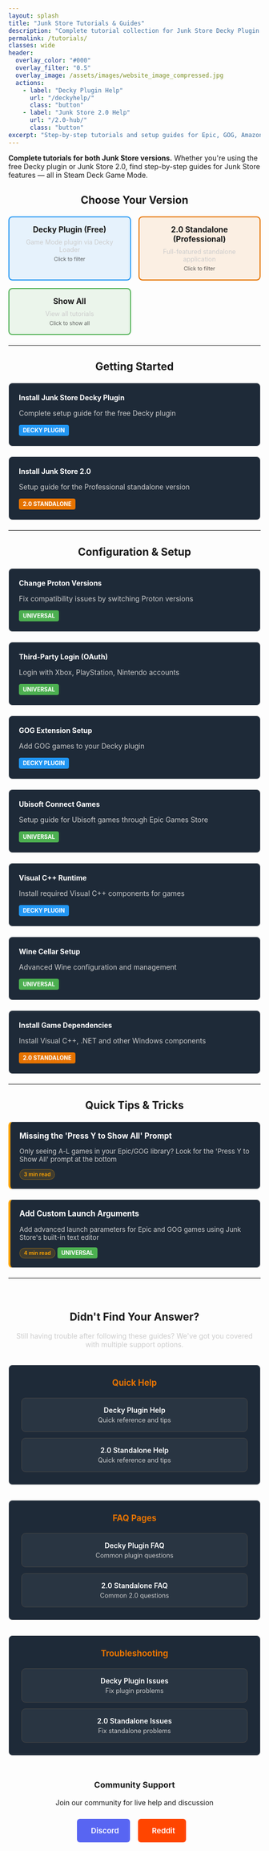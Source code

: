 ```yaml
---
layout: splash
title: "Junk Store Tutorials & Guides"
description: "Complete tutorial collection for Junk Store Decky Plugin and 2.0 Standalone. Step-by-step guides for Epic Games, GOG, and Steam Deck setup."
permalink: /tutorials/
classes: wide
header:
  overlay_color: "#000"
  overlay_filter: "0.5"
  overlay_image: /assets/images/website_image_compressed.jpg
  actions:
    - label: "Decky Plugin Help"
      url: "/deckyhelp/"
      class: "button"
    - label: "Junk Store 2.0 Help"
      url: "/2.0-hub/"
      class: "button"
excerpt: "Step-by-step tutorials and setup guides for Epic, GOG, Amazon & itch.io games - both free Decky plugin and Junk Store 2.0"
---
```


<section class="seo-intro">
  <p><strong>Complete tutorials for both Junk Store versions.</strong> Whether you're using the free Decky plugin or Junk Store 2.0, find step-by-step guides for Junk Store features — all in Steam Deck Game Mode.</p>
</section>

<!-- Welcome Message -->
<section class="tutorials-welcome">
  <h2 style="text-align: center;">Choose Your Version</h2>

  <div class="version-guide">
    <div class="version-card decky filter-card" data-filter="decky" onclick="filterTutorials('decky')">
      <h3>Decky Plugin (Free)</h3>
      <p>Game Mode plugin via Decky Loader</p>
      <small>Click to filter</small>
    </div>
    <div class="version-card standalone filter-card" data-filter="standalone" onclick="filterTutorials('standalone')">
      <h3>2.0 Standalone (Professional)</h3>
      <p>Full-featured standalone application</p>
      <small>Click to filter</small>
    </div>
    <div class="version-card both filter-card" data-filter="all" onclick="filterTutorials('all')">
      <h3>Show All</h3>
      <p>View all tutorials</p>
      <small>Click to show all</small>
    </div>
  </div>
</section>

---

<h2 style="text-align: center;"> Getting Started</h2>

<div class="tutorial-grid">

<div class="tutorial-item decky">
  <h4><a href="/tutorials/install-decky-plugin">Install Junk Store Decky Plugin</a></h4>
  <p>Complete setup guide for the free Decky plugin</p>
  <span class="tutorial-tag decky-tag">Decky Plugin</span>
</div>

<div class="tutorial-item standalone">
  <h4><a href="/tutorials/install-junk-store-2">Install Junk Store 2.0</a></h4>
  <p>Setup guide for the Professional standalone version</p>
  <span class="tutorial-tag standalone-tag">2.0 Standalone</span>
</div>

</div>

---

<h2 style="text-align: center;"> Configuration & Setup</h2>

<div class="tutorial-grid">

<div class="tutorial-item both">
  <h4><a href="/tutorials/proton-versions">Change Proton Versions</a></h4>
  <p>Fix compatibility issues by switching Proton versions</p>
  <span class="tutorial-tag both-tag">Universal</span>
</div>

<div class="tutorial-item both">
  <h4><a href="/tutorials/oauth-login">Third-Party Login (OAuth)</a></h4>
  <p>Login with Xbox, PlayStation, Nintendo accounts</p>
  <span class="tutorial-tag both-tag">Universal</span>
</div>

<div class="tutorial-item decky">
  <h4><a href="/tutorials/gog-extension">GOG Extension Setup</a></h4>
  <p>Add GOG games to your Decky plugin</p>
  <span class="tutorial-tag decky-tag">Decky Plugin</span>
</div>

<div class="tutorial-item both">
  <h4><a href="/tutorials/ubisoft-games">Ubisoft Connect Games</a></h4>
  <p>Setup guide for Ubisoft games through Epic Games Store</p>
  <span class="tutorial-tag both-tag">Universal</span>
</div>

<div class="tutorial-item decky">
  <h4><a href="/tutorials/cpp-runtime">Visual C++ Runtime</a></h4>
  <p>Install required Visual C++ components for games</p>
  <span class="tutorial-tag decky-tag">Decky Plugin</span>
</div>

<div class="tutorial-item both">
  <h4><a href="/tutorials/wine-cellar">Wine Cellar Setup</a></h4>
  <p>Advanced Wine configuration and management</p>
  <span class="tutorial-tag both-tag">Universal</span>
</div>

<div class="tutorial-item standalone">
  <h4><a href="/tutorials/game-dependencies">Install Game Dependencies</a></h4>
  <p>Install Visual C++, .NET and other Windows components</p>
  <span class="tutorial-tag standalone-tag">2.0 Standalone</span>
</div>

</div>


---

<h2 style="text-align: center;">Quick Tips & Tricks</h2>

<div class="tips-grid">

<div class="tip-item">
  <h4><a href="/blog/press-y-show-all-games/">Missing the 'Press Y to Show All' Prompt</a></h4>
  <p>Only seeing A-L games in your Epic/GOG library? Look for the 'Press Y to Show All' prompt at the bottom</p>
  <span class="tip-tag">3 min read</span>
</div>

<div class="tip-item both">
  <h4><a href="/blog/custom-launch-arguments/">Add Custom Launch Arguments</a></h4>
  <p>Add advanced launch parameters for Epic and GOG games using Junk Store's built-in text editor</p>
  <span class="tip-tag">4 min read</span>
  <span class="tutorial-tag both-tag">Universal</span>
</div>

</div>

---

<h2 style="text-align: center; margin-top: 4rem;">Didn't Find Your Answer?</h2>

<p style="text-align: center; margin-bottom: 2rem; color: #ccc;">Still having trouble after following these guides? We've got you covered with multiple support options.</p>

<div class="help-grid">

<div class="help-section">
  <h3>Quick Help</h3>
  <div class="help-links">
    <a href="/deckyhelp" class="help-link">
      <span class="help-title">Decky Plugin Help</span>
      <span class="help-desc">Quick reference and tips</span>
    </a>
    <a href="/2.0-hub/" class="help-link">
      <span class="help-title">2.0 Standalone Help</span>
      <span class="help-desc">Quick reference and tips</span>
    </a>
  </div>
</div>

<div class="help-section">
  <h3>FAQ Pages</h3>
  <div class="help-links">
    <a href="/faq/decky/" class="help-link">
      <span class="help-title">Decky Plugin FAQ</span>
      <span class="help-desc">Common plugin questions</span>
    </a>
    <a href="/faq/v2/" class="help-link">
      <span class="help-title">2.0 Standalone FAQ</span>
      <span class="help-desc">Common 2.0 questions</span>
    </a>
  </div>
</div>

<div class="help-section">
  <h3>Troubleshooting</h3>
  <div class="help-links">
    <a href="/troubleshooting/decky/" class="help-link">
      <span class="help-title">Decky Plugin Issues</span>
      <span class="help-desc">Fix plugin problems</span>
    </a>
    <a href="/troubleshooting/v2/" class="help-link">
      <span class="help-title">2.0 Standalone Issues</span>
      <span class="help-desc">Fix standalone problems</span>
    </a>
  </div>
</div>

</div>

<div style="text-align: center; margin-top: 3rem;">
  <h3>Community Support</h3>
  <p style="margin-bottom: 1.5rem;">Join our community for live help and discussion</p>
  <a href="https://discord.gg/6mRUhR6Teh" target="_blank" rel="noopener" class="community-btn discord-btn">
    <i class="fab fa-discord" style="margin-right: 6px;"></i> Discord
  </a>
  <a href="https://www.reddit.com/r/JunkStore/" target="_blank" rel="noopener" class="community-btn reddit-btn">
    <i class="fab fa-reddit" style="margin-right: 6px;"></i> Reddit
  </a>
</div>


<style>
/* Tutorial Grid Layout */
.tutorial-grid {
  display: grid;
  grid-template-columns: repeat(auto-fit, minmax(300px, 1fr));
  gap: 20px;
  margin: 20px 0;
}

/* Tips Grid Layout */
.tips-grid {
  display: grid;
  grid-template-columns: repeat(auto-fit, minmax(280px, 1fr));
  gap: 20px;
  margin: 20px 0;
}

.tutorial-item {
  border: 1px solid #ddd;
  border-radius: 8px;
  padding: 20px;
  background-color: #1e2a38;
  transition: all 0.3s ease;
  position: relative;
  cursor: pointer;
}

.tutorial-item:hover {
  border-color: #e67300;
  transform: translateY(-2px);
}

.tutorial-item h4 {
  margin-top: 0;
  margin-bottom: 10px;
}

.tutorial-item h4 a {
  color: #fff;
  text-decoration: none;
}

.tutorial-item h4 a:hover {
  color: #e67300;
}

.tutorial-item p {
  margin-bottom: 15px;
  color: #ccc;
}

/* Tutorial Tags */
.tutorial-tag {
  display: inline-block;
  padding: 4px 8px;
  border-radius: 4px;
  font-size: 0.8em;
  font-weight: bold;
  text-transform: uppercase;
}

.decky-tag {
  background: #2196f3;
  color: white;
}

.standalone-tag {
  background: #e67300;
  color: white;
}

.both-tag {
  background: #4caf50;
  color: white;
}

/* Tips Items */
.tip-item {
  border: 1px solid #ddd;
  border-radius: 8px;
  padding: 18px;
  background-color: #1e2a38;
  transition: all 0.3s ease;
  position: relative;
  border-left: 4px solid #ffa500;
}

.tip-item:hover {
  border-color: #ffa500;
  transform: translateY(-2px);
  box-shadow: 0 6px 20px rgba(255, 165, 0, 0.2);
}

.tip-item h4 {
  margin-top: 0;
  margin-bottom: 10px;
  font-size: 1.1em;
}

.tip-item h4 a {
  color: #fff;
  text-decoration: none;
}

.tip-item h4 a:hover {
  color: #ffa500;
}

.tip-item p {
  margin-bottom: 12px;
  color: #ccc;
  font-size: 0.95em;
}

/* Tip Tags */
.tip-tag {
  display: inline-block;
  padding: 3px 8px;
  border-radius: 12px;
  font-size: 0.75em;
  font-weight: 600;
  background: rgba(255, 165, 0, 0.15);
  color: #ffa500;
  border: 1px solid rgba(255, 165, 0, 0.3);
}

/* Version Guide Cards */
.version-guide {
  display: grid;
  grid-template-columns: repeat(auto-fit, minmax(200px, 1fr));
  gap: 15px;
  margin: 20px 0;
}

.version-card {
  text-align: center;
  padding: 15px;
  border-radius: 8px;
  border: 2px solid;
}

.version-card.decky {
  border-color: #2196f3;
  background: rgba(33, 150, 243, 0.1);
}

.version-card.standalone {
  border-color: #e67300;
  background: rgba(230, 115, 0, 0.1);
}

.version-card.both {
  border-color: #4caf50;
  background: rgba(76, 175, 80, 0.1);
}

.version-card h3 {
  margin: 0 0 8px 0;
  font-size: 1.1em;
}

.version-card p {
  margin: 0;
  font-size: 0.9em;
  color: #ccc;
}

/* Community Buttons */
.community-btn {
  display: inline-flex;
  align-items: center;
  padding: 12px 20px;
  border-radius: 6px;
  text-decoration: none;
  font-weight: 600;
  font-size: 15px;
  transition: all 0.2s ease;
  border: 2px solid transparent;
  margin-right: 12px;
  color: white;
}

.discord-btn {
  background: #5865f2;
  color: white !important;
}

.reddit-btn {
  background: #ff4500;
  color: white !important;
}

.community-btn:hover {
  transform: translateY(-1px);
  box-shadow: 0 4px 12px rgba(0, 0, 0, 0.3);
  text-decoration: none;
  color: white;
  opacity: 0.9;
}

/* Filter Cards */
.filter-card {
  cursor: pointer;
  transition: all 0.3s ease;
}

.filter-card:hover {
  transform: translateY(-2px);
  box-shadow: 0 4px 12px rgba(156, 39, 176, 0.3);
}

.filter-card.active {
  border-width: 3px;
  background: rgba(156, 39, 176, 0.15);
  border-color: #9c27b0;
}

.filter-card small {
  display: block;
  margin-top: 5px;
  font-size: 0.75em;
  opacity: 0.7;
}

/* Hidden tutorial items */
.tutorial-item.hidden {
  display: none;
}

/* Help Section Styling */
.help-grid {
  display: grid;
  grid-template-columns: repeat(auto-fit, minmax(280px, 1fr));
  gap: 30px;
  margin: 30px 0;
}

.help-section {
  border: 1px solid #ddd;
  border-radius: 8px;
  padding: 25px;
  background-color: #1e2a38;
  transition: all 0.3s ease;
  text-align: center;
}

.help-section:hover {
  border-color: #e67300;
  transform: translateY(-2px);
}

.help-section h3 {
  margin-top: 0;
  margin-bottom: 20px;
  color: #e67300;
  font-size: 1.2em;
}

.help-links {
  display: flex;
  flex-direction: column;
  gap: 12px;
}

.help-link {
  display: block;
  padding: 15px;
  background: rgba(255, 255, 255, 0.05);
  border: 1px solid #444;
  border-radius: 8px;
  text-decoration: none;
  transition: all 0.2s ease;
}

.help-link:hover {
  background: rgba(230, 115, 0, 0.1);
  border-color: #e67300;
  transform: translateX(5px);
}

.help-title {
  display: block;
  color: #fff;
  font-weight: 600;
  margin-bottom: 4px;
}

.help-desc {
  display: block;
  color: #ccc;
  font-size: 0.9em;
}

/* Mobile Responsive */
@media (max-width: 768px) {
  .tutorial-grid {
    grid-template-columns: 1fr;
  }

  .tips-grid {
    grid-template-columns: 1fr;
  }

  .version-guide {
    grid-template-columns: 1fr;
  }

  .help-grid {
    grid-template-columns: 1fr;
    gap: 20px;
  }
}
</style>

<script>
function filterTutorials(filterType) {
  // Remove active class from all filter cards
  document.querySelectorAll('.filter-card').forEach(card => {
    card.classList.remove('active');
  });

  // Add active class to clicked card
  document.querySelector(`[data-filter="${filterType}"]`).classList.add('active');

  // Get all tutorial items
  const tutorialItems = document.querySelectorAll('.tutorial-item');

  tutorialItems.forEach(item => {
    const isDecky = item.classList.contains('decky');
    const isStandalone = item.classList.contains('standalone');
    const isBoth = item.classList.contains('both');

    let shouldShow = false;

    if (filterType === 'all') {
      shouldShow = true;
    } else if (filterType === 'decky') {
      shouldShow = isDecky || isBoth;
    } else if (filterType === 'standalone') {
      shouldShow = isStandalone || isBoth;
    }

    if (shouldShow) {
      item.classList.remove('hidden');
    } else {
      item.classList.add('hidden');
    }
  });
}

// Initialize with all tutorials shown
document.addEventListener('DOMContentLoaded', function() {
  // Set "Show All" as active by default
  document.querySelector('[data-filter="all"]').classList.add('active');

  // Make tutorial boxes clickable (left-click only, preserve right-click)
  document.querySelectorAll('.tutorial-item').forEach(item => {
    item.addEventListener('click', function(e) {
      // Only handle left clicks, ignore right clicks and clicks on actual links
      if (e.button === 0 && e.target.tagName !== 'A') {
        const link = this.querySelector('h4 a');
        if (link) {
          window.location.href = link.href;
        }
      }
    });
  });

  // Make tip boxes clickable (left-click only, preserve right-click)
  document.querySelectorAll('.tip-item').forEach(item => {
    item.addEventListener('click', function(e) {
      // Only handle left clicks, ignore right clicks and clicks on actual links
      if (e.button === 0 && e.target.tagName !== 'A') {
        const link = this.querySelector('h4 a');
        if (link) {
          window.location.href = link.href;
        }
      }
    });
  });
});
</script>